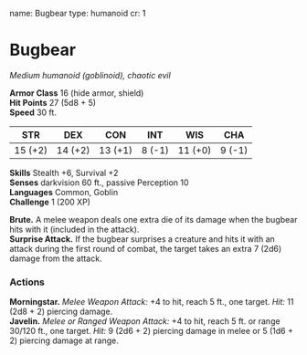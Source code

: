 name: Bugbear
type: humanoid
cr: 1

# Bugbear 
_Medium humanoid (goblinoid), chaotic evil_

**Armor Class** 16 (hide armor, shield)    
**Hit Points** 27 (5d8 + 5)    
**Speed** 30 ft. 

| STR      | DEX     | CON      | INT     | WIS     | CHA     |
|----------|---------|----------|---------|---------|---------|
| 15 (+2)  | 14 (+2) | 13 (+1)  | 8 (-1)  | 11 (+0) | 9 (-1)  |

**Skills** Stealth +6, Survival +2    
**Senses** darkvision 60 ft., passive Perception 10    
**Languages** Common, Goblin    
**Challenge** 1 (200 XP) 

**Brute.** A melee weapon deals one extra die of its damage when the bugbear hits with it (included in the attack).    
**Surprise Attack.** If the bugbear surprises a creature and hits it with an attack during the first round of combat, the target takes an extra 7 (2d6) damage from the attack. 

### Actions 
**Morningstar.** _Melee Weapon Attack:_ +4 to hit, reach 5 ft., one target. _Hit:_ 11 (2d8 + 2) piercing damage.    
**Javelin.** _Melee or _Ranged Weapon Attack:__ +4 to hit, reach 5 ft. or range 30/120 ft., one target. _Hit:_ 9 (2d6 + 2) piercing damage in melee or 5 (1d6 + 2) piercing damage at range.